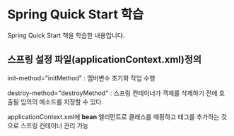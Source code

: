 # Spring Quick Start 학습

Spring Quick Start 책을 학습한 내용입니다.



## 스프링 설정 파일(applicationContext.xml)정의

init-method="initMethod"  : 멤버변수 초기화 작업 수행

destroy-method="destroyMethod" : 스프링 컨테이너가 객체를 삭제하기 전에 호출될 임의의 메소드를 지정할 수 있다.

applicationContext.xml에 **bean** 엘리먼트로 클래스를 매핑하고 태그를 추가하는 것으로 스프링 컨테이너 관리 가능

